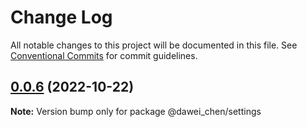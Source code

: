 # Change Log

All notable changes to this project will be documented in this file.
See [Conventional Commits](https://conventionalcommits.org) for commit guidelines.

## [0.0.6](https://github.com/davych/lerna-case/compare/@dawei_chen/settings@0.0.5...@dawei_chen/settings@0.0.6) (2022-10-22)

**Note:** Version bump only for package @dawei_chen/settings
